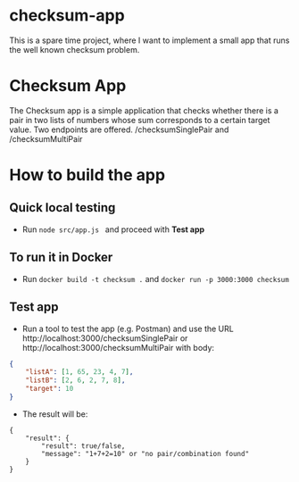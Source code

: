 # checksum-app
This is a spare time project, where I want to implement a small app that runs the well known checksum problem.
# Checksum App

The Checksum app is a simple application that checks whether there is a pair in two lists of numbers whose sum corresponds to a certain target value.
Two endpoints are offered.
/checksumSinglePair
and
/checksumMultiPair

# How to build the app
## Quick local testing
- Run ```node src/app.js ``` and proceed with **Test app**

## To run it in Docker
- Run ```docker build -t checksum .``` and ```docker run -p 3000:3000 checksum```

## Test app
- Run a tool to test the app (e.g. Postman) and use the URL http://localhost:3000/checksumSinglePair or http://localhost:3000/checksumMultiPair with body:
```json
{
    "listA": [1, 65, 23, 4, 7],
    "listB": [2, 6, 2, 7, 8],
    "target": 10
}
```
- The result will be:
```
{
    "result": {
        "result": true/false,
        "message": "1+7+2=10" or "no pair/combination found"
    }
}
```
